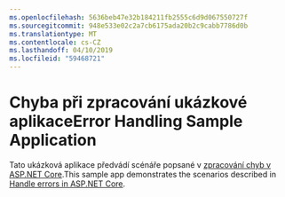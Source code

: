 ```yaml
---
ms.openlocfilehash: 5636beb47e32b184211fb2555c6d9d067550727f
ms.sourcegitcommit: 948e533e02c2a7cb6175ada20b2c9cabb7786d0b
ms.translationtype: MT
ms.contentlocale: cs-CZ
ms.lasthandoff: 04/10/2019
ms.locfileid: "59468721"
---
```

# <a name="error-handling-sample-application"></a><span data-ttu-id="1a12d-101">Chyba při zpracování ukázkové aplikace</span><span class="sxs-lookup"><span data-stu-id="1a12d-101">Error Handling Sample Application</span></span>

<span data-ttu-id="1a12d-102">Tato ukázková aplikace předvádí scénáře popsané v [zpracování chyb v ASP.NET Core](https://docs.microsoft.com/aspnet/core/fundamentals/error-handling).</span><span class="sxs-lookup"><span data-stu-id="1a12d-102">This sample app demonstrates the scenarios described in [Handle errors in ASP.NET Core](https://docs.microsoft.com/aspnet/core/fundamentals/error-handling).</span></span>
